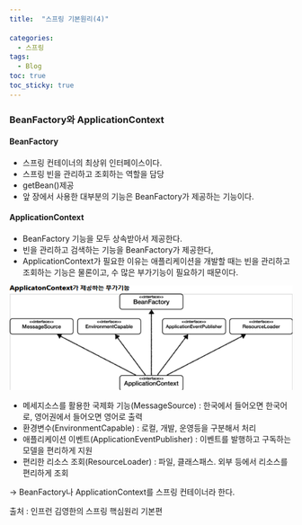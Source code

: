```yaml
---
title:  "스프링 기본원리(4)"

categories:
  - 스프링
tags:
  - Blog
toc: true
toc_sticky: true
---
```


### BeanFactory와 ApplicationContext

#### BeanFactory

- 스프링 컨테이너의 최상위 인터페이스이다.
- 스프링 빈을 관리하고 조회하는 역할을 담당
- getBean()제공
- 앞 장에서 사용한 대부분의 기능은 BeanFactory가 제공하는 기능이다.

#### ApplicationContext

- BeanFactory 기능을 모두 상속받아서 제공한다.
- 빈을 관리하고 검색하는 기능을 BeanFactory가 제공한다,
- ApplicationContext가 필요한 이유는 애플리케이션을 개발할 때는 빈을 관리하고 조회하는 기능은 물론이고, 수 많은 부가기능이 필요하기 때문이다.

![GitHub Logo](/image/ApplicationContext부가기능.png)

- 메세지소스를 활용한 국제화 기능(MessageSource) :  한국에서 들어오면 한국어로, 영어권에서 들어오면 영어로 출력
- 환경변수(EnvironmentCapable) : 로컬, 개발, 운영등을 구분해서 처리
- 애플리케이션 이벤트(ApplicationEventPublisher) : 이벤트를 발행하고 구독하는 모델을 편리하게 지원
- 편리한 리소스 조회(ResourceLoader) : 파일, 클래스패스. 외부 등에서 리소스를 편리하게 조회

-> BeanFactory나 ApplicationContext를 스프링 컨테이너라 한다.

출처 : 인프런 김영한의 스프링 핵심원리 기본편